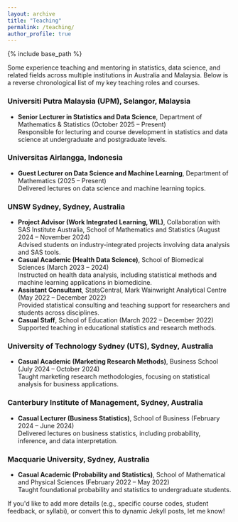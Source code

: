 ```yaml
---
layout: archive
title: "Teaching"
permalink: /teaching/
author_profile: true
---
```


{% include base_path %}

<div class="teaching-content">
  <p>Some experience teaching and mentoring in statistics, data science, and related fields across multiple institutions in Australia and Malaysia. Below is a reverse chronological list of my key teaching roles and courses.</p>

  <h3>Universiti Putra Malaysia (UPM), Selangor, Malaysia</h3>
  <ul>
    <li><strong>Senior Lecturer in Statistics and Data Science</strong>, Department of Mathematics & Statistics (October 2025 – Present)<br>
      Responsible for lecturing and course development in statistics and data science at undergraduate and postgraduate levels.</li>
  </ul>

  <h3>Universitas Airlangga, Indonesia</h3>
  <ul>
    <li><strong>Guest Lecturer on Data Science and Machine Learning</strong>, Department of Mathematics (2025 – Present)<br>
      Delivered lectures on data science and machine learning topics.</li>
  </ul>

  <h3>UNSW Sydney, Sydney, Australia</h3>
  <ul>
    <li><strong>Project Advisor (Work Integrated Learning, WIL)</strong>, Collaboration with SAS Institute Australia, School of Mathematics and Statistics (August 2024 – November 2024)<br>
      Advised students on industry-integrated projects involving data analysis and SAS tools.</li>
    <li><strong>Casual Academic (Health Data Science)</strong>, School of Biomedical Sciences (March 2023 – 2024)<br>
      Instructed on health data analysis, including statistical methods and machine learning applications in biomedicine.</li>
    <li><strong>Assistant Consultant</strong>, StatsCentral, Mark Wainwright Analytical Centre (May 2022 – December 2022)<br>
      Provided statistical consulting and teaching support for researchers and students across disciplines.</li>
    <li><strong>Casual Staff</strong>, School of Education (March 2022 – December 2022)<br>
      Supported teaching in educational statistics and research methods.</li>
  </ul>

  <h3>University of Technology Sydney (UTS), Sydney, Australia</h3>
  <ul>
    <li><strong>Casual Academic (Marketing Research Methods)</strong>, Business School (July 2024 – October 2024)<br>
      Taught marketing research methodologies, focusing on statistical analysis for business applications.</li>
  </ul>

  <h3>Canterbury Institute of Management, Sydney, Australia</h3>
  <ul>
    <li><strong>Casual Lecturer (Business Statistics)</strong>, School of Business (February 2024 – June 2024)<br>
      Delivered lectures on business statistics, including probability, inference, and data interpretation.</li>
  </ul>

  <h3>Macquarie University, Sydney, Australia</h3>
  <ul>
    <li><strong>Casual Academic (Probability and Statistics)</strong>, School of Mathematical and Physical Sciences (February 2022 – May 2022)<br>
      Taught foundational probability and statistics to undergraduate students.</li>
  </ul>

  <p>If you'd like to add more details (e.g., specific course codes, student feedback, or syllabi), or convert this to dynamic Jekyll posts, let me know!</p>
</div>
